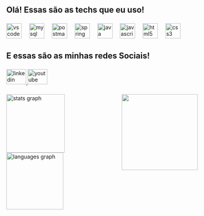 <h2 align="left">Olá! Essas são as techs que eu uso!</h2>

###

<div align="left">
  <img src="https://skillicons.dev/icons?i=vscode" height="40" alt="vscode logo"  />
  <img width="12" />
  <img src="https://skillicons.dev/icons?i=mysql" height="40" alt="mysql logo"  />
  <img width="12" />
  <img src="https://skillicons.dev/icons?i=postman" height="40" alt="postman logo"  />
  <img width="12" />
  <img src="https://skillicons.dev/icons?i=spring" height="40" alt="spring logo"  />
  <img width="12" />
  <img src="https://skillicons.dev/icons?i=java" height="40" alt="java logo"  />
  <img width="12" />
  <img src="https://skillicons.dev/icons?i=js" height="40" alt="javascript logo"  />
  <img width="12" />
  <img src="https://skillicons.dev/icons?i=html" height="40" alt="html5 logo"  />
  <img width="12" />
  <img src="https://skillicons.dev/icons?i=css" height="40" alt="css3 logo"  />
</div>

###

<h2 align="left">E essas são as minhas redes Sociais!</h2>

###

<div align="left">
  <a href="www.linkedin.com/in/caio-fernandes-846a64235" target="_blank">
    <img src="https://raw.githubusercontent.com/maurodesouza/profile-readme-generator/master/src/assets/icons/social/linkedin/default.svg" width="52" height="40" alt="linkedin logo"  />
  </a>
  <a href="https://www.youtube.com/@CaioFer090" target="_blank">
    <img src="https://raw.githubusercontent.com/maurodesouza/profile-readme-generator/master/src/assets/icons/social/youtube/default.svg" width="52" height="40" alt="youtube logo"  />
  </a>
</div>

###

<img align="right" height="200" src="https://i.pinimg.com/originals/d9/db/c8/d9dbc83cd77bbbbcde3cca8d0f5cbb74.gif"  />

###

<div align="left">
  <img src="https://github-readme-stats.vercel.app/api?username=caio-fernandiz&hide_title=true&hide_rank=false&show_icons=true&include_all_commits=true&count_private=true&disable_animations=false&theme=algolia&locale=en&hide_border=false&order=1" height="154" alt="stats graph" /> <br>
  <img src="https://github-readme-stats.vercel.app/api/top-langs?username=caio-fernandiz&locale=pt-br&hide_title=true&layout=compact&card_width=320&langs_count=5&theme=algolia&hide_border=false&order=2" height="150" alt="languages graph"  />
</div>

###
